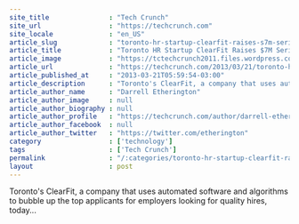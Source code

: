 ```yaml
---
site_title               : "Tech Crunch"
site_url                 : "https://techcrunch.com"
site_locale              : "en_US"
article_slug             : "toronto-hr-startup-clearfit-raises-s7m-series-a-to-grow-hiring-software-for-small-business-offering"
article_title            : "Toronto HR Startup ClearFit Raises $7M Series A To Grow Hiring Software For Small Business Offering"
article_image            : "https://tctechcrunch2011.files.wordpress.com/2013/03/instant-ranking-scoring.png?w=286&h=353&crop=1"
article_url              : "https://techcrunch.com/2013/03/21/toronto-hr-startup-clearfit-raises-7m-series-a-to-grow-hiring-software-for-small-business-offering/"
article_published_at     : "2013-03-21T05:59:54-03:00"
article_description      : "Toronto's ClearFit, a company that uses automated software and algorithms to bubble up the top applicants for employers looking for quality hires, today..."
article_author_name      : "Darrell Etherington"
article_author_image     : null
article_author_biography : null
article_author_profile   : "https://techcrunch.com/author/darrell-etherington/"
article_author_facebook  : null
article_author_twitter   : "https://twitter.com/etherington"
category                 : ['technology']
tags                     : ['Tech Crunch']
permalink                : "/:categories/toronto-hr-startup-clearfit-raises-s7m-series-a-to-grow-hiring-software-for-small-business-offering/"
layout                   : post
---
```


Toronto's ClearFit, a company that uses automated software and algorithms to bubble up the top applicants for employers looking for quality hires, today...
